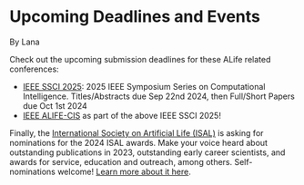 # Upcoming Deadlines and Events

By Lana

Check out the upcoming submission deadlines for these ALife related conferences:

- [IEEE SSCI 2025](https://ieee-ssci.org/): 2025 IEEE Symposium Series on Computational Intelligence. Titles/Abstracts due Sep 22nd 2024, then Full/Short Papers due Oct 1st 2024
- [IEEE ALIFE-CIS](https://ieee-ssci.org/?ui=ci-in-artificial-life-and-cooperative-intelligent-systems) as part of the above IEEE SSCI 2025!

Finally, the [International Society on Artificial Life (ISAL)](https://alife.org/) is asking for nominations for the 2024 ISAL awards. Make your voice heard about outstanding publications in 2023, outstanding early career scientists, and awards for service, education and outreach, among others. Self-nominations welcome! [Learn more about it here](https://alife.org/2024-isal-awards-nomination-form/).
